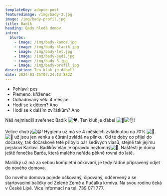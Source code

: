 ```yaml
---
templateKey: adopce-post
featuredimage: /img/bady-3.jpg
image: /img/bady-profil.jpg
title: Badík
heading: Bady hledá domov
intro:
  blurbs:
    - image: /img/bady-kamos.jpg
    - image: /img/bady-klacik.jpg
    - image: /img/bady-let.jpg
    - image: /img/bady-sedi.jpg
    - image: /img/bady-3.jpg
    - image: /img/bady-profil.jpg
description: Ten kluk je ďábel!
date: 2024-03-25T07:24:13.882Z
---
```

* P﻿ohlaví: pes
* P﻿lemeno: kříženec
* O﻿dhadovaný věk: 4 měsíce
* H﻿odí se k dětem? Ano
* H﻿odí se k dalším zvířátkům? Ano

Náš nejmladší sveřenec Badík ![❤️](https://static.xx.fbcdn.net/images/emoji.php/v9/tf3/1.5/16/2764.png). Ten kluk je ďábel ![🤣](https://static.xx.fbcdn.net/images/emoji.php/v9/tab/1.5/16/1f923.png)![👌](https://static.xx.fbcdn.net/images/emoji.php/v9/td4/1.5/16/1f44c.png)!

Velice chytrý![😁](https://static.xx.fbcdn.net/images/emoji.php/v9/ta8/1.5/16/1f601.png)! Hygienu už má ve 4 měsících zvládnutou na 70% ![🥳](https://static.xx.fbcdn.net/images/emoji.php/v9/tc6/1.5/16/1f973.png). ![💩](https://static.xx.fbcdn.net/images/emoji.php/v9/t9d/1.5/16/1f4a9.png) už jsou jen venku a čůrání zvládá na plínku. Od té doby co přijel do dočasky, tak dočaskové tetě přibylo pár šedivých vlasů, stejně tak jejímu pejskovi Karlovi. Badíkův elán je opravdu nezlomný![🤣](https://static.xx.fbcdn.net/images/emoji.php/v9/tab/1.5/16/1f923.png). Naštěstí je doma ještě fenečka Barča, která malého neřáda pěkně rovná do latě.

M﻿aličký už má za sebou kompletní očkování, je tedy řádné připravený odjet do nového domova. 

D﻿o nového domova pojede očkovaný, čipovaný, odčervený a se startovacími balíčky od Zelené Země a Pučálka krmiva. Na svou rodinu čeká v České Lípě. Více informací na tel. 739 071 777.